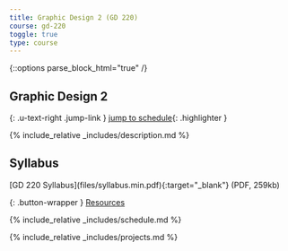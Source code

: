 ```yaml
---
title: Graphic Design 2 (GD 220)
course: gd-220
toggle: true
type: course
---
```


{::options parse_block_html="true" /}
<section class="overview">

Graphic Design 2
================

{: .u-text-right .jump-link }
[jump to schedule](#week01){: .highlighter }

<div class="overview__content">

{% include_relative _includes/description.md %}

</div>

<div class="overview__sidebar">

Syllabus
--------

<span class="highlighter">
[GD 220 Syllabus](files/syllabus.min.pdf){:target="_blank"} (PDF, 259kb)
</span>

{: .button-wrapper }
<a href="{{ site.baseurl }}{% link gd2-resources.md  %}" class="button--bordered">
<span class="button__borders"></span>
Resources</a>

</div>

</section>

<section>

{% include_relative _includes/schedule.md %}

{% include_relative _includes/projects.md %}

</section>
